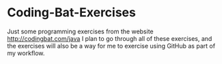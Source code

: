 # Coding-Bat-Exercises
Just some programming exercises from the website http://codingbat.com/java
I plan to go through all of these exercises, and the exercises will also be
a way for me to exercise using GitHub as part of my workflow.
